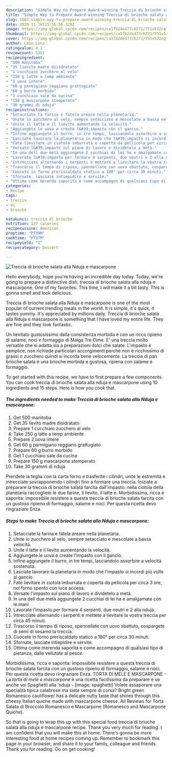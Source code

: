 ```yaml
---
description: "Simple Way to Prepare Award-winning Treccia di brioche salata alla Nduja e mascarpone"
title: "Simple Way to Prepare Award-winning Treccia di brioche salata alla Nduja e mascarpone"
slug: 1603-simple-way-to-prepare-award-winning-treccia-di-brioche-salata-alla-nduja-e-mascarpone
date: 2020-11-16T15:56:56.328Z
image: https://img-global.cpcdn.com/recipes/ca1fb2de477c6271/751x532cq70/treccia-di-brioche-salata-alla-nduja-e-mascarpone-recipe-main-photo.jpg
thumbnail: https://img-global.cpcdn.com/recipes/ca1fb2de477c6271/751x532cq70/treccia-di-brioche-salata-alla-nduja-e-mascarpone-recipe-main-photo.jpg
cover: https://img-global.cpcdn.com/recipes/ca1fb2de477c6271/751x532cq70/treccia-di-brioche-salata-alla-nduja-e-mascarpone-recipe-main-photo.jpg
author: Leon Luna
ratingvalue: 4.2
reviewcount: 5381
recipeingredient:
- "500 manitoba"
- "35 lievito madre disidratato"
- "1 cucchiaio zucchero al velo"
- "250 g latte a temp ambiente"
- "2 uova intere"
- "60 g parmigiano reggiano grattugiato"
- "60 g burro morbido"
- "1 cucchiaio sale da cucina"
- "150 g mascarpone stemperato"
- "30 grammi di nduja"
recipeinstructions:
- "Setacciate la farina e fatela areare nella planetaria."
- "Unite lo zucchero al velo, sempre setacciato e mescolate a bassa velocità."
- "Unite il latte e il lievito aumentando la velocità."
- "Aggiungete le uova e create l&#39;impasto con il gancio."
- "Infine aggiungete il burro, in tre tempi, lasciandolo assorbire a velocità sostenuta."
- "Lasciate lavorare la.planetaria in modo che l&#39;impasto si incordi più volte al gancio"
- "Fate lievitare in ciotola imburrata e coperta da pellicola per circa 3 ore, nel forno spento con luce accesa."
- "Versate l&#39;impasto sul piano di lavoro e dividetelo a metà."
- "In una dell due metà aggiungete 2 cucchiai di lei ha e amalgamate con le.mani"
- "Lavorate l&#39;impasto per formare 4 serpenti, due neutri e 2 alla nduja."
- "Intrecciate alternando i serpenti e mettete a lievitare la vostra treccia per circa 45 minuti."
- "Trascorso il tempo di riposo, spennellate con uovo sbattuto, cospargete di semi di sesamo la treccia."
- "Cuocete in forno preriscaldato statico a 180° per circa 30 minuti."
- "Sfornate, lasciate intiepidire e servite."
- "Ottima come merenda saporita e come accompagno di qualsiasi tipo di pietanza, dalle vellutate al pesce."
categories:
- Recipe
tags:
- treccia
- di
- brioche

katakunci: treccia di brioche 
nutrition: 137 calories
recipecuisine: American
preptime: "PT39M"
cooktime: "PT37M"
recipeyield: "1"
recipecategory: Dessert

---
```



![Treccia di brioche salata alla Nduja e mascarpone](https://img-global.cpcdn.com/recipes/ca1fb2de477c6271/751x532cq70/treccia-di-brioche-salata-alla-nduja-e-mascarpone-recipe-main-photo.jpg)

Hello everybody, hope you're having an incredible day today. Today, we're going to prepare a distinctive dish, treccia di brioche salata alla nduja e mascarpone. One of my favorites. This time, I will make it a bit tasty. This is gonna smell and look delicious.

Treccia di brioche salata alla Nduja e mascarpone is one of the most popular of current trending meals in the world. It is simple, it's quick, it tastes yummy. It's appreciated by millions daily. Treccia di brioche salata alla Nduja e mascarpone is something that I have loved my entire life. They are fine and they look fantastic.

Un lievitato gustosissimo dalla consistenza morbida e con un ricco ripieno di salame, noci e formaggio di Malga Tre Cime. E&#39; una treccia molto versatile che si adatta sia a preparazioni dolci che salate. L&#39;impasto è semplice, non richiede particolari accorgimenti perchè non è ricchissimo di grassi o zucchero quindi si incorda bene velocemente. La treccia di pan brioche salata è una brioche morbida e gustosa, ripiena con salame e formaggio.


To get started with this recipe, we have to first prepare a few components. You can cook treccia di brioche salata alla nduja e mascarpone using 10 ingredients and 15 steps. Here is how you cook that.

<!--inarticleads1-->

##### The ingredients needed to make Treccia di brioche salata alla Nduja e mascarpone:

1. Get 500 manitoba
1. Get 35 lievito madre disidratato
1. Prepare 1 cucchiaio zucchero al velo
1. Take 250 g latte a temp ambiente
1. Prepare 2 uova intere
1. Get 60 g parmigiano reggiano grattugiato
1. Prepare 60 g burro morbido
1. Get 1 cucchiaio sale da cucina
1. Prepare 150 g mascarpone stemperato
1. Take 30 grammi di nduja


Prendete la teglia con la carta forno e trasferite i cilindri, unite le estremità e intrecciate sovrapponendo i cilindri fino a formare una treccia. Iniziate a preparare la treccia di brioche salata farcita dall&#39;impasto: nella ciotola della planetaria raccogliete le due farine, il lievito, il latte e. Morbidissima, ricca e saporita: impossibile resistere a questa treccia di brioche salata farcita con un gustoso ripieno di formaggio, salame e noci. Per questa ricetta devo ringraziare Enza. 

<!--inarticleads2-->

##### Steps to make Treccia di brioche salata alla Nduja e mascarpone:

1. Setacciate la farina e fatela areare nella planetaria.
1. Unite lo zucchero al velo, sempre setacciato e mescolate a bassa velocità.
1. Unite il latte e il lievito aumentando la velocità.
1. Aggiungete le uova e create l&#39;impasto con il gancio.
1. Infine aggiungete il burro, in tre tempi, lasciandolo assorbire a velocità sostenuta.
1. Lasciate lavorare la.planetaria in modo che l&#39;impasto si incordi più volte al gancio
1. Fate lievitare in ciotola imburrata e coperta da pellicola per circa 3 ore, nel forno spento con luce accesa.
1. Versate l&#39;impasto sul piano di lavoro e dividetelo a metà.
1. In una dell due metà aggiungete 2 cucchiai di lei ha e amalgamate con le.mani
1. Lavorate l&#39;impasto per formare 4 serpenti, due neutri e 2 alla nduja.
1. Intrecciate alternando i serpenti e mettete a lievitare la vostra treccia per circa 45 minuti.
1. Trascorso il tempo di riposo, spennellate con uovo sbattuto, cospargete di semi di sesamo la treccia.
1. Cuocete in forno preriscaldato statico a 180° per circa 30 minuti.
1. Sfornate, lasciate intiepidire e servite.
1. Ottima come merenda saporita e come accompagno di qualsiasi tipo di pietanza, dalle vellutate al pesce.


Morbidissima, ricca e saporita: impossibile resistere a questa treccia di brioche salata farcita con un gustoso ripieno di formaggio, salame e noci. Per questa ricetta devo ringraziare Enza. TORTA DI MELE E MASCARPONE - La *torta di mele e mascarpone* è una ricetta facilissima da preparare e se anche voi Spaghetti alla &#39;nduja - [image: spaghetti] Volete assaporare una specialità tipica calabrese ma siete sempre di corsa? Bright green Romanesco cauliflower has a delicate nutty taste that shines through this cheesy Italian quiche made with mascarpone cheese. All Reviews for Torta Salata di Broccolo Romanesco e Mascarpone (Romanesco and Mascarpone Quiche). 

So that is going to wrap this up with this special food treccia di brioche salata alla nduja e mascarpone recipe. Thank you very much for reading. I am confident that you will make this at home. There's gonna be more interesting food at home recipes coming up. Remember to bookmark this page in your browser, and share it to your family, colleague and friends. Thank you for reading. Go on get cooking!
